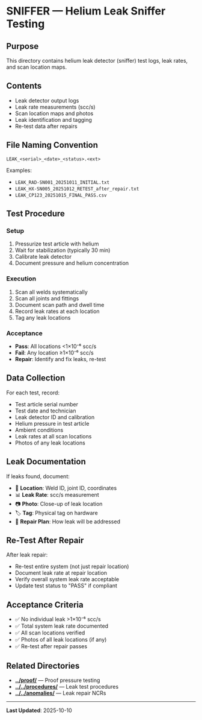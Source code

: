# SNIFFER — Helium Leak Sniffer Testing

## Purpose

This directory contains helium leak detector (sniffer) test logs, leak rates, and scan location maps.

## Contents

- Leak detector output logs
- Leak rate measurements (scc/s)
- Scan location maps and photos
- Leak identification and tagging
- Re-test data after repairs

## File Naming Convention

```
LEAK_<serial>_<date>_<status>.<ext>
```

Examples:
- `LEAK_RAD-SN001_20251011_INITIAL.txt`
- `LEAK_HX-SN005_20251012_RETEST_after_repair.txt`
- `LEAK_CP123_20251015_FINAL_PASS.csv`

## Test Procedure

### Setup
1. Pressurize test article with helium
2. Wait for stabilization (typically 30 min)
3. Calibrate leak detector
4. Document pressure and helium concentration

### Execution
1. Scan all welds systematically
2. Scan all joints and fittings
3. Document scan path and dwell time
4. Record leak rates at each location
5. Tag any leak locations

### Acceptance
- **Pass**: All locations <1×10⁻⁶ scc/s
- **Fail**: Any location ≥1×10⁻⁶ scc/s
- **Repair**: Identify and fix leaks, re-test

## Data Collection

For each test, record:
- Test article serial number
- Test date and technician
- Leak detector ID and calibration
- Helium pressure in test article
- Ambient conditions
- Leak rates at all scan locations
- Photos of any leak locations

## Leak Documentation

If leaks found, document:
- 📍 **Location**: Weld ID, joint ID, coordinates
- 📊 **Leak Rate**: scc/s measurement
- 📷 **Photo**: Close-up of leak location
- 🏷️ **Tag**: Physical tag on hardware
- 📝 **Repair Plan**: How leak will be addressed

## Re-Test After Repair

After leak repair:
- Re-test entire system (not just repair location)
- Document leak rate at repair location
- Verify overall system leak rate acceptable
- Update test status to "PASS" if compliant

## Acceptance Criteria

- ✅ No individual leak >1×10⁻⁶ scc/s
- ✅ Total system leak rate documented
- ✅ All scan locations verified
- ✅ Photos of all leak locations (if any)
- ✅ Re-test after repair passes

## Related Directories

- **[../proof/](../proof/)** — Proof pressure testing
- **[../../procedures/](../../procedures/)** — Leak test procedures
- **[../../anomalies/](../../anomalies/)** — Leak repair NCRs

---

**Last Updated**: 2025-10-10
